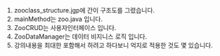 1. zooclass_structure.jgp에 간이 구조도를 그렸습니다.
2. mainMethod는 zoo.java 입니다.
3. ZooCRUD는 사용자인터페이스 입니다.
4. ZooDataManager는 데이터 비지니스 로직 입니다.
5. 강의내용을 최대한 포함해서 하려고 하다보니 억지로 적용한 것도 몇 있습니다.
